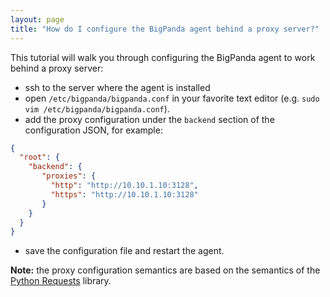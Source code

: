 ```yaml
---
layout: page
title: "How do I configure the BigPanda agent behind a proxy server?"
---
```


This tutorial will walk you through configuring the BigPanda agent to work behind a proxy server:

* ssh to the server where the agent is installed
* open `/etc/bigpanda/bigpanda.conf` in your favorite text editor (e.g. `sudo vim /etc/bigpanda/bigpanda.conf`).
* add the proxy configuration under the `backend` section of the configuration JSON, for example:

```json
{
  "root": {
    "backend": {
       "proxies": {
         "http": "http://10.10.1.10:3128",
         "https": "http://10.10.1.10:3128"
       }
    }
  }
}
```

* save the configuration file and restart the agent.

__Note:__ the proxy configuration semantics are based on the semantics of the [Python Requests](http://docs.python-requests.org/en/latest/user/advanced/#proxies) library. 

